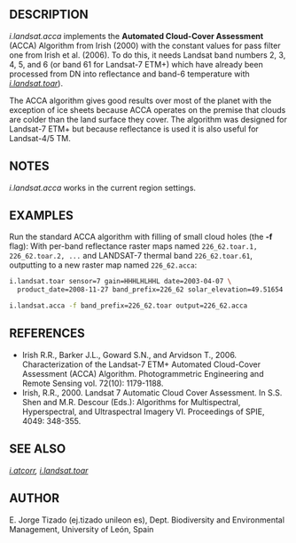 ## DESCRIPTION

*i.landsat.acca* implements the **Automated Cloud-Cover Assessment**
(ACCA) Algorithm from Irish (2000) with the constant values for pass
filter one from Irish et al. (2006). To do this, it needs Landsat band
numbers 2, 3, 4, 5, and 6 (or band 61 for Landsat-7 ETM+) which have
already been processed from DN into reflectance and band-6 temperature
with *[i.landsat.toar](i.landsat.toar.md)*).

The ACCA algorithm gives good results over most of the planet with the
exception of ice sheets because ACCA operates on the premise that clouds
are colder than the land surface they cover. The algorithm was designed
for Landsat-7 ETM+ but because reflectance is used it is also useful for
Landsat-4/5 TM.

## NOTES

*i.landsat.acca* works in the current region settings.

## EXAMPLES

Run the standard ACCA algorithm with filling of small cloud holes (the
**-f** flag): With per-band reflectance raster maps named
`226_62.toar.1, 226_62.toar.2, ...` and LANDSAT-7 thermal band
`226_62.toar.61`, outputting to a new raster map named `226_62.acca`:

```sh
i.landsat.toar sensor=7 gain=HHHLHLHHL date=2003-04-07 \
  product_date=2008-11-27 band_prefix=226_62 solar_elevation=49.51654

i.landsat.acca -f band_prefix=226_62.toar output=226_62.acca
```

## REFERENCES

- Irish R.R., Barker J.L., Goward S.N., and Arvidson T., 2006.
  Characterization of the Landsat-7 ETM+ Automated Cloud-Cover
  Assessment (ACCA) Algorithm. Photogrammetric Engineering and Remote
  Sensing vol. 72(10): 1179-1188.
- Irish, R.R., 2000. Landsat 7 Automatic Cloud Cover Assessment. In S.S.
  Shen and M.R. Descour (Eds.): Algorithms for Multispectral,
  Hyperspectral, and Ultraspectral Imagery VI. Proceedings of SPIE,
  4049: 348-355.

## SEE ALSO

*[i.atcorr](i.atcorr.md), [i.landsat.toar](i.landsat.toar.md)*

## AUTHOR

E. Jorge Tizado (ej.tizado unileon es), Dept. Biodiversity and
Environmental Management, University of León, Spain
